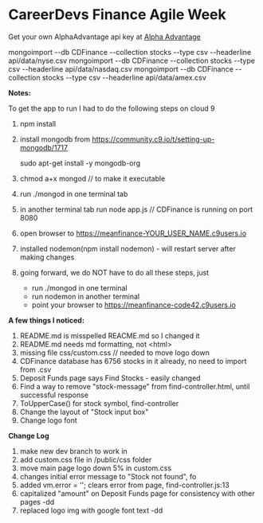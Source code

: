 <h1>CareerDevs Finance Agile Week</h1>
<p>Get your own AlphaAdvantage api key at <a href="https://www.alphavantage.co/">Alpha Advantage</a></p>

mongoimport --db CDFinance --collection stocks --type csv --headerline api/data/nyse.csv
mongoimport --db CDFinance --collection stocks --type csv --headerline api/data/nasdaq.csv
mongoimport --db CDFinance --collection stocks --type csv --headerline api/data/amex.csv

__Notes:__

To get the app to run I had to do the following steps on cloud 9
1. npm install
2. install mongodb from https://community.c9.io/t/setting-up-mongodb/1717
   
    sudo apt-get install -y mongodb-org
3. chmod a+x mongod  // to make it executable
4. run ./mongod in one terminal tab
5. in another terminal tab run node app.js  // CDFinance is running on port 8080 
6. open browser to https://meanfinance-YOUR_USER_NAME.c9users.io
7. installed nodemon(npm install nodemon) - will restart server after making changes
8. going forward, we do NOT have to do all these steps, just
   *  run ./mongod in one terminal
   *  run nodemon in another terminal
   *  point your browser to https://meanfinance-code42.c9users.io



__A few things I noticed:__

1. README.md is misspelled REACME.md so I changed it
2. README.md needs md formatting, not &lt;html&gt;
3. missing file css/custom.css  // needed to move logo down  
4. CDFinance database has 6756 stocks in it already, no need to import from .csv
5. Deposit Funds page says Find Stocks - easily changed
6. Find a way to remove "stock-message" from find-controller.html, until successful response
7. ToUpperCase() for stock symbol, find-controller
8. Change the layout of "Stock input box"
9. Change logo font

__Change Log__

1. make new dev branch to work in
2. add custom.css file in /public/css folder
3. move main page logo down 5% in custom.css
4. changes initial error message to "Stock not found", fo
5. added vm.error = ''; clears error from page, find-controller.js:13
6. capitalized "amount" on Deposit Funds page for consistency with other pages -dd
7. replaced logo img with google font text -dd
